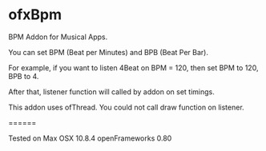 ofxBpm
======

BPM Addon for Musical Apps. 

You can set BPM (Beat per Minutes)  and BPB (Beat Per Bar).

For example, if you want to listen 4Beat on BPM = 120, 
then set BPM to 120, BPB to 4.

After that, listener function will called by addon on set timings.

This addon uses ofThread. 
You could not call draw function on listener.

======

Tested on 
Max OSX 10.8.4
openFrameworks 0.80
